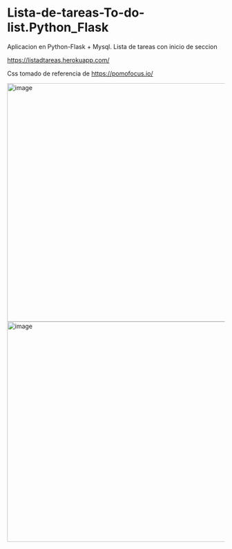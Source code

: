 # Lista-de-tareas-To-do-list.Python_Flask
Aplicacion en Python-Flask + Mysql. Lista de tareas con inicio de seccion

https://listadtareas.herokuapp.com/

Css tomado de referencia de https://pomofocus.io/

<img width="551" alt="image" src="https://user-images.githubusercontent.com/78544365/156091250-6380a6bc-e67d-4884-a2d3-11b8fada0a62.png">

<img width="509" alt="image" src="https://user-images.githubusercontent.com/78544365/156085841-3400d45f-9649-43ce-916e-e7bfe2cd2f6a.png">
